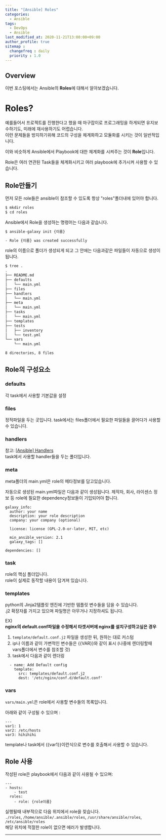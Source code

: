 ```yaml
---
title: "[Ansible] Roles"
categories: 
  - Ansible
tags:
  - DevOps
  - Ansible
last_modified_at: 2020-11-21T13:00:00+09:00
author_profile: true
sitemap :
  changefreq : daily
  priority : 1.0
---
```


## Overview
이번 포스팅에서는 Ansible의 **Roles**에 대해서 알아보겠습니다.  

# Roles?
예를들어서 프로젝트를 진행한다고 했을 때 마구잡이로 프로그래밍을 하게되면 유지보수하기도, 미래에 재사용하기도 어렵습니다.  
이런 문제들을 방지하기위해 코드의 구성을 체계화하고 모듈화를 시키는 것이 일반적입니다.   

이와 비슷하게 Ansible에서 Playbook에 대한 체계화를 시켜주는 것이 **Role**입니다.

Role은 여러 연관된 Task들을 체계화시키고 여러 playbook에 추가시켜 사용할 수 있습니다.  

## Role만들기
먼저 모든 role들은 ansible이 참조할 수 있도록 항상 "roles"폴더내에 있어야 합니다.  
~~~sh
$ mkdir roles
$ cd roles
~~~

Ansible에서 Role을 생성하는 명령어는 다음과 같습니다.  
~~~sh
$ ansible-galaxy init {이름}

- Role {이름} was created successfully
~~~

role의 이름으로 폴더가 생성되게 되고 그 안에는 다음과같은 파일들이 자동으로 생성이 됩니다.  
~~~sh
$ tree .
.
├── README.md
├── defaults
│   └── main.yml
├── files
├── handlers
│   └── main.yml
├── meta
│   └── main.yml
├── tasks
│   └── main.yml
├── templates
├── tests
│   ├── inventory
│   └── test.yml
└── vars
    └── main.yml

8 directories, 8 files
~~~
## Role의 구성요소

### defaults
각 task에서 사용할 기본값을 설정

### files
정적파일을 두는 곳입니다. task에서는 files폴더에서 필요한 파일들을 끌어다가 사용할 수 있습니다.  

### handlers
참고: [[Ansible] Handlers](https://gruuuuu.github.io/ansible/ansible-handler/#)  
task에서 사용할 handler들을 두는 폴더입니다.  

### meta
meta폴더의 main.yml은 role의 메타정보를 담고있습니다.  

자동으로 생성된 main.yml파일은 다음과 같이 생성됩니다. 제작자, 회사, 라이센스 정보 등 role에 필요한 dependency정보들이 기입되어야 합니다.  
~~~
galaxy_info:
  author: your name
  description: your role description
  company: your company (optional)

  license: license (GPL-2.0-or-later, MIT, etc)

  min_ansible_version: 2.1
  galaxy_tags: []

dependencies: []
~~~

### task
role의 핵심 폴더입니다.  
role이 실제로 동작할 내용이 담겨져 있습니다.  

### templates
python의 Jinja2템플릿 엔진에 기반한 템플릿 변수들을 담을 수 있습니다.  
.j2 확장자를 가지고 있으며 파일명은 아무거나 지정하셔도 됩니다.  

EX)  
**nginx의 default.conf파일을 수정해서 타겟서버에 nginx를 설치구성하고싶은 경우**  

1. `template/default.conf.j2` 파일을 생성한 뒤, 원하는 대로 커스텀  
2. ip나 이름과 같이 가변적인 변수들은 {{VAR}}와 같이 표시 (나중에 렌더링할때 vars폴더에서 변수를 참조할 것)
3. task에서 다음과 같이 렌더링
~~~
  - name: Add Default config
    template:
      src: templates/default.conf.j2
      dest: '/etc/nginx/conf.d/default.conf'
~~~

### vars
`vars/main.yml`은 role에서 사용할 변수들의 목록입니다.  

아래와 같이 구성될 수 있으며 :  
~~~
---
var1: 1
var2: /etc/hosts
var3: hihihihi
~~~

template나 task에서 {{var1}}이런식으로 변수를 호출해서 사용할 수 있습니다.  


## Role 사용
작성된 role은 playbook에서 다음과 같이 사용될 수 있으며:    
~~~
---
- hosts:
    - test
  roles:
    - role: {role이름}
~~~

실행될때 내부적으로 다음 위치에서 role을 찾습니다.  
`./roles`, `/home/ansible/.ansible/roles`, `/usr/share/ansible/roles`, `/etc/ansible/roles`   
해당 위치에 적절한 role이 없으면 에러가 발생합니다.   

----
